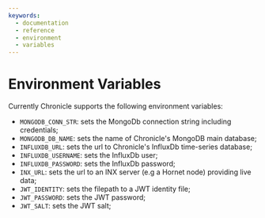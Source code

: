 ```yaml
---
keywords:
  - documentation
  - reference
  - environment
  - variables
---
```


# Environment Variables

Currently Chronicle supports the following environment variables:

- `MONGODB_CONN_STR`: sets the MongoDb connection string including credentials;
- `MONGODB_DB_NAME`: sets the name of Chronicle's MongoDB main database;
- `INFLUXDB_URL`: sets the url to Chronicle's InfluxDb time-series database;
- `INFLUXDB_USERNAME`: sets the InfluxDb user;
- `INFLUXDB_PASSWORD`: sets the InfluxDb password;
- `INX_URL`: sets the url to an INX server (e.g a Hornet node) providing live data;
- `JWT_IDENTITY`: sets the filepath to a JWT identity file;
- `JWT_PASSWORD`: sets the JWT password;
- `JWT_SALT`: sets the JWT salt;
